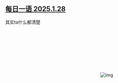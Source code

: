 <!--1738137931000-->
[每日一语 2025.1.28](https://chinadigitaltimes.net/chinese/715442.html)
------

<p>其实ta什么都清楚</p><p><img decoding="async" src="data:image/svg+xml,%3Csvg%20xmlns='http://www.w3.org/2000/svg'%20viewBox='0%200%200%200'%3E%3C/svg%3E" alt="img" data-lazy-src="https://chinadigitaltimes.net/chinese/files/2025/01/2025.1.28.png"><noscript><img decoding="async" src="https://chinadigitaltimes.net/chinese/files/2025/01/2025.1.28.png" alt="img"></noscript></p><div class="addtoany_share_save_container addtoany_content addtoany_content_bottom"><div class="a2a_kit a2a_kit_size_32 addtoany_list" data-a2a-url="https://chinadigitaltimes.net/chinese/715442.html" data-a2a-title="每日一语 2025.1.28"><a class="a2a_button_facebook" href="https://www.addtoany.com/add_to/facebook?linkurl=https%3A%2F%2Fchinadigitaltimes.net%2Fchinese%2F715442.html&amp;linkname=%E6%AF%8F%E6%97%A5%E4%B8%80%E8%AF%AD%202025.1.28" title="Facebook" rel="nofollow noopener" target="_blank"></a><a class="a2a_button_twitter" href="https://www.addtoany.com/add_to/twitter?linkurl=https%3A%2F%2Fchinadigitaltimes.net%2Fchinese%2F715442.html&amp;linkname=%E6%AF%8F%E6%97%A5%E4%B8%80%E8%AF%AD%202025.1.28" title="Twitter" rel="nofollow noopener" target="_blank"></a><a class="a2a_button_telegram" href="https://www.addtoany.com/add_to/telegram?linkurl=https%3A%2F%2Fchinadigitaltimes.net%2Fchinese%2F715442.html&amp;linkname=%E6%AF%8F%E6%97%A5%E4%B8%80%E8%AF%AD%202025.1.28" title="Telegram" rel="nofollow noopener" target="_blank"></a><a class="a2a_button_reddit" href="https://www.addtoany.com/add_to/reddit?linkurl=https%3A%2F%2Fchinadigitaltimes.net%2Fchinese%2F715442.html&amp;linkname=%E6%AF%8F%E6%97%A5%E4%B8%80%E8%AF%AD%202025.1.28" title="Reddit" rel="nofollow noopener" target="_blank"></a><a class="a2a_button_whatsapp" href="https://www.addtoany.com/add_to/whatsapp?linkurl=https%3A%2F%2Fchinadigitaltimes.net%2Fchinese%2F715442.html&amp;linkname=%E6%AF%8F%E6%97%A5%E4%B8%80%E8%AF%AD%202025.1.28" title="WhatsApp" rel="nofollow noopener" target="_blank"></a><a class="a2a_button_email" href="https://www.addtoany.com/add_to/email?linkurl=https%3A%2F%2Fchinadigitaltimes.net%2Fchinese%2F715442.html&amp;linkname=%E6%AF%8F%E6%97%A5%E4%B8%80%E8%AF%AD%202025.1.28" title="Email" rel="nofollow noopener" target="_blank"></a><a class="a2a_button_copy_link" href="https://www.addtoany.com/add_to/copy_link?linkurl=https%3A%2F%2Fchinadigitaltimes.net%2Fchinese%2F715442.html&amp;linkname=%E6%AF%8F%E6%97%A5%E4%B8%80%E8%AF%AD%202025.1.28" title="Copy Link" rel="nofollow noopener" target="_blank"></a><a class="a2a_dd addtoany_share_save addtoany_share" href="https://www.addtoany.com/share"></a></div></div>
